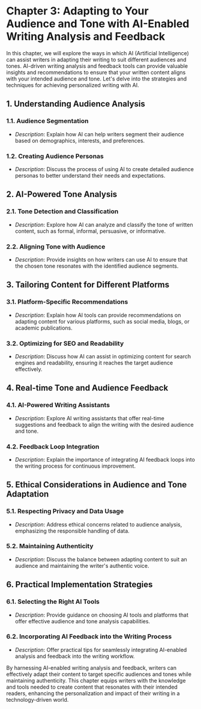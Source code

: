 Chapter 3: Adapting to Your Audience and Tone with AI-Enabled Writing Analysis and Feedback
===========================================================================================

In this chapter, we will explore the ways in which AI (Artificial Intelligence) can assist writers in adapting their writing to suit different audiences and tones. AI-driven writing analysis and feedback tools can provide valuable insights and recommendations to ensure that your written content aligns with your intended audience and tone. Let's delve into the strategies and techniques for achieving personalized writing with AI.

**1. Understanding Audience Analysis**
--------------------------------------

### 1.1. **Audience Segmentation**

* *Description*: Explain how AI can help writers segment their audience based on demographics, interests, and preferences.

### 1.2. **Creating Audience Personas**

* *Description*: Discuss the process of using AI to create detailed audience personas to better understand their needs and expectations.

**2. AI-Powered Tone Analysis**
-------------------------------

### 2.1. **Tone Detection and Classification**

* *Description*: Explore how AI can analyze and classify the tone of written content, such as formal, informal, persuasive, or informative.

### 2.2. **Aligning Tone with Audience**

* *Description*: Provide insights on how writers can use AI to ensure that the chosen tone resonates with the identified audience segments.

**3. Tailoring Content for Different Platforms**
------------------------------------------------

### 3.1. **Platform-Specific Recommendations**

* *Description*: Explain how AI tools can provide recommendations on adapting content for various platforms, such as social media, blogs, or academic publications.

### 3.2. **Optimizing for SEO and Readability**

* *Description*: Discuss how AI can assist in optimizing content for search engines and readability, ensuring it reaches the target audience effectively.

**4. Real-time Tone and Audience Feedback**
-------------------------------------------

### 4.1. **AI-Powered Writing Assistants**

* *Description*: Explore AI writing assistants that offer real-time suggestions and feedback to align the writing with the desired audience and tone.

### 4.2. **Feedback Loop Integration**

* *Description*: Explain the importance of integrating AI feedback loops into the writing process for continuous improvement.

**5. Ethical Considerations in Audience and Tone Adaptation**
-------------------------------------------------------------

### 5.1. **Respecting Privacy and Data Usage**

* *Description*: Address ethical concerns related to audience analysis, emphasizing the responsible handling of data.

### 5.2. **Maintaining Authenticity**

* *Description*: Discuss the balance between adapting content to suit an audience and maintaining the writer's authentic voice.

**6. Practical Implementation Strategies**
------------------------------------------

### 6.1. **Selecting the Right AI Tools**

* *Description*: Provide guidance on choosing AI tools and platforms that offer effective audience and tone analysis capabilities.

### 6.2. **Incorporating AI Feedback into the Writing Process**

* *Description*: Offer practical tips for seamlessly integrating AI-enabled analysis and feedback into the writing workflow.

By harnessing AI-enabled writing analysis and feedback, writers can effectively adapt their content to target specific audiences and tones while maintaining authenticity. This chapter equips writers with the knowledge and tools needed to create content that resonates with their intended readers, enhancing the personalization and impact of their writing in a technology-driven world.
